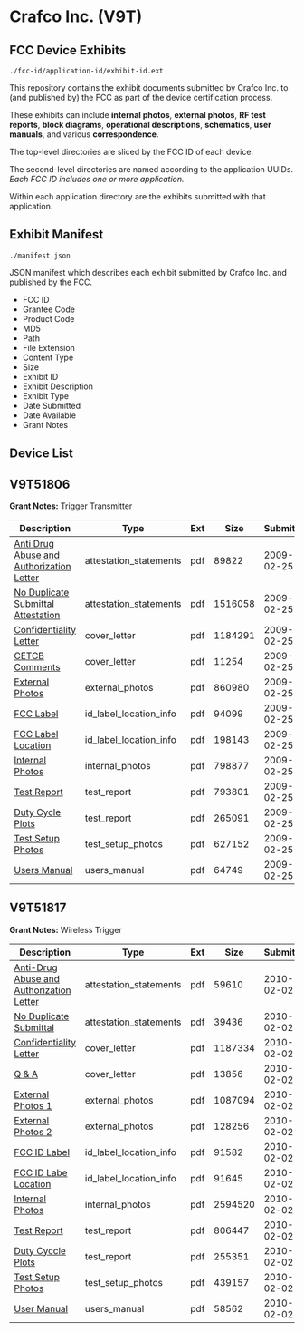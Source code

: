 # Crafco Inc. (V9T)
## FCC Device Exhibits

```
./fcc-id/application-id/exhibit-id.ext
```

This repository contains the exhibit documents submitted by Crafco Inc. to (and published by) the FCC as part of the device certification process.

These exhibits can include **internal photos**, **external photos**, **RF test reports**, **block diagrams**, **operational descriptions**, **schematics**, **user manuals**, and various **correspondence**.

The top-level directories are sliced by the FCC ID of each device.

The second-level directories are named according to the application UUIDs. *Each FCC ID includes one or more application.*

Within each application directory are the exhibits submitted with that application. 

## Exhibit Manifest

```
./manifest.json
```

JSON manifest which describes each exhibit submitted by Crafco Inc. and published by the FCC.

- FCC ID
- Grantee Code
- Product Code
- MD5
- Path
- File Extension
- Content Type
- Size
- Exhibit ID
- Exhibit Description
- Exhibit Type
- Date Submitted
- Date Available
- Grant Notes

## Device List
## V9T51806
**Grant Notes:** Trigger Transmitter

| Description | Type | Ext | Size | Submitted | Available |
| ----------- | ---- | --- | ---- | --------- | --------- |
| [Anti Drug Abuse and Authorization Letter](V9T51806/294f13a00cecde65a95bd3e4dac3a8b3/1072719.pdf) | attestation_statements | pdf | 89822 | 2009-02-25 | 2009-02-25 |
| [No Duplicate Submittal Attestation](V9T51806/294f13a00cecde65a95bd3e4dac3a8b3/1072720.pdf) | attestation_statements | pdf | 1516058 | 2009-02-25 | 2009-02-25 |
| [Confidentiality Letter](V9T51806/294f13a00cecde65a95bd3e4dac3a8b3/1072708.pdf) | cover_letter | pdf | 1184291 | 2009-02-25 | 2009-02-25 |
| [CETCB Comments](V9T51806/294f13a00cecde65a95bd3e4dac3a8b3/1072709.pdf) | cover_letter | pdf | 11254 | 2009-02-25 | 2009-02-25 |
| [External Photos](V9T51806/294f13a00cecde65a95bd3e4dac3a8b3/1072707.pdf) | external_photos | pdf | 860980 | 2009-02-25 | 2009-02-25 |
| [FCC Label](V9T51806/294f13a00cecde65a95bd3e4dac3a8b3/1072705.pdf) | id_label_location_info | pdf | 94099 | 2009-02-25 | 2009-02-25 |
| [FCC Label Location](V9T51806/294f13a00cecde65a95bd3e4dac3a8b3/1072706.pdf) | id_label_location_info | pdf | 198143 | 2009-02-25 | 2009-02-25 |
| [Internal Photos](V9T51806/294f13a00cecde65a95bd3e4dac3a8b3/1072704.pdf) | internal_photos | pdf | 798877 | 2009-02-25 | 2009-02-25 |
| [Test Report](V9T51806/294f13a00cecde65a95bd3e4dac3a8b3/1072700.pdf) | test_report | pdf | 793801 | 2009-02-25 | 2009-02-25 |
| [Duty Cycle Plots](V9T51806/294f13a00cecde65a95bd3e4dac3a8b3/1072701.pdf) | test_report | pdf | 265091 | 2009-02-25 | 2009-02-25 |
| [Test Setup Photos](V9T51806/294f13a00cecde65a95bd3e4dac3a8b3/1072699.pdf) | test_setup_photos | pdf | 627152 | 2009-02-25 | 2009-02-25 |
| [Users Manual](V9T51806/294f13a00cecde65a95bd3e4dac3a8b3/1072698.pdf) | users_manual | pdf | 64749 | 2009-02-25 | 2009-02-25 |
## V9T51817
**Grant Notes:** Wireless Trigger

| Description | Type | Ext | Size | Submitted | Available |
| ----------- | ---- | --- | ---- | --------- | --------- |
| [Anti-Drug Abuse and Authorization Letter](V9T51817/8544c2a162f31f5acd8d5550288bb4a5/1236430.pdf) | attestation_statements | pdf | 59610 | 2010-02-02 | 2010-02-02 |
| [No Duplicate Submittal](V9T51817/8544c2a162f31f5acd8d5550288bb4a5/1236432.pdf) | attestation_statements | pdf | 39436 | 2010-02-02 | 2010-02-02 |
| [Confidentiality Letter](V9T51817/8544c2a162f31f5acd8d5550288bb4a5/1236433.pdf) | cover_letter | pdf | 1187334 | 2010-02-02 | 2010-02-02 |
| [Q & A](V9T51817/8544c2a162f31f5acd8d5550288bb4a5/1236436.pdf) | cover_letter | pdf | 13856 | 2010-02-02 | 2010-02-02 |
| [External Photos 1](V9T51817/8544c2a162f31f5acd8d5550288bb4a5/1236434.pdf) | external_photos | pdf | 1087094 | 2010-02-02 | 2010-02-02 |
| [External Photos 2](V9T51817/8544c2a162f31f5acd8d5550288bb4a5/1236435.pdf) | external_photos | pdf | 128256 | 2010-02-02 | 2010-02-02 |
| [FCC ID Label](V9T51817/8544c2a162f31f5acd8d5550288bb4a5/1236437.pdf) | id_label_location_info | pdf | 91582 | 2010-02-02 | 2010-02-02 |
| [FCC ID Labe Location](V9T51817/8544c2a162f31f5acd8d5550288bb4a5/1236438.pdf) | id_label_location_info | pdf | 91645 | 2010-02-02 | 2010-02-02 |
| [Internal Photos](V9T51817/8544c2a162f31f5acd8d5550288bb4a5/1236441.pdf) | internal_photos | pdf | 2594520 | 2010-02-02 | 2010-02-02 |
| [Test Report](V9T51817/8544c2a162f31f5acd8d5550288bb4a5/1236442.pdf) | test_report | pdf | 806447 | 2010-02-02 | 2010-02-02 |
| [Duty Cyccle Plots](V9T51817/8544c2a162f31f5acd8d5550288bb4a5/1236443.pdf) | test_report | pdf | 255351 | 2010-02-02 | 2010-02-02 |
| [Test Setup Photos](V9T51817/8544c2a162f31f5acd8d5550288bb4a5/1236444.pdf) | test_setup_photos | pdf | 439157 | 2010-02-02 | 2010-02-02 |
| [User Manual](V9T51817/8544c2a162f31f5acd8d5550288bb4a5/1236445.pdf) | users_manual | pdf | 58562 | 2010-02-02 | 2010-02-02 |
